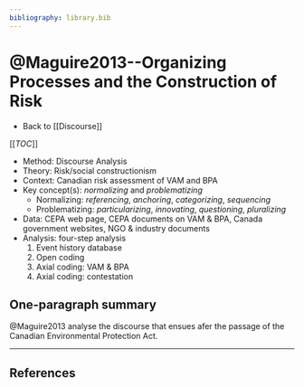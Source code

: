 ```yaml
---
bibliography: library.bib
---
```


# @Maguire2013--Organizing Processes and the Construction of Risk

* Back to [[Discourse]]

[[_TOC_]]

* Method: Discourse Analysis
* Theory: Risk/social constructionism
* Context: Canadian risk assessment of VAM and BPA
* Key concept(s): _normalizing_ and _problematizing_
    * Normalizing: _referencing_, _anchoring_, _categorizing_, _sequencing_
    * Problematizing: _particularizing_, _innovating_, _questioning_, _pluralizing_
* Data: CEPA web page, CEPA documents on VAM & BPA, Canada government websites, NGO & industry documents
* Analysis: four-step analysis
    1. Event history database
    2. Open coding
    3. Axial coding: VAM & BPA
    4. Axial coding: contestation

## One-paragraph summary

@Maguire2013 analyse the discourse that ensues afer the passage of the Canadian Environmental Protection Act. 

---

## References